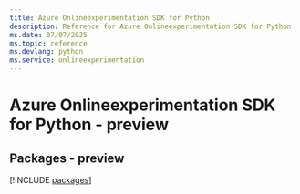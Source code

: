 ```yaml
---
title: Azure Onlineexperimentation SDK for Python
description: Reference for Azure Onlineexperimentation SDK for Python
ms.date: 07/07/2025
ms.topic: reference
ms.devlang: python
ms.service: onlineexperimentation
---
```

# Azure Onlineexperimentation SDK for Python - preview
## Packages - preview
[!INCLUDE [packages](onlineexperimentation-index.md)]